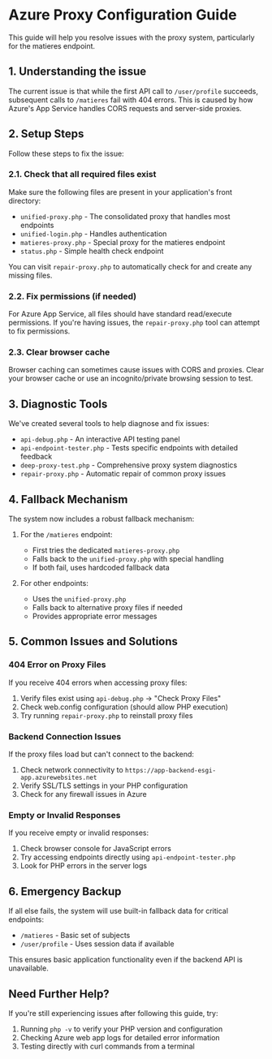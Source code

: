 # Azure Proxy Configuration Guide

This guide will help you resolve issues with the proxy system, particularly for the matieres endpoint.

## 1. Understanding the issue

The current issue is that while the first API call to `/user/profile` succeeds, subsequent calls to `/matieres` fail with 404 errors. This is caused by how Azure's App Service handles CORS requests and server-side proxies.

## 2. Setup Steps

Follow these steps to fix the issue:

### 2.1. Check that all required files exist

Make sure the following files are present in your application's front directory:

- `unified-proxy.php` - The consolidated proxy that handles most endpoints
- `unified-login.php` - Handles authentication
- `matieres-proxy.php` - Special proxy for the matieres endpoint
- `status.php` - Simple health check endpoint

You can visit `repair-proxy.php` to automatically check for and create any missing files.

### 2.2. Fix permissions (if needed)

For Azure App Service, all files should have standard read/execute permissions. If you're having issues, the `repair-proxy.php` tool can attempt to fix permissions.

### 2.3. Clear browser cache

Browser caching can sometimes cause issues with CORS and proxies. Clear your browser cache or use an incognito/private browsing session to test.

## 3. Diagnostic Tools

We've created several tools to help diagnose and fix issues:

- `api-debug.php` - An interactive API testing panel
- `api-endpoint-tester.php` - Tests specific endpoints with detailed feedback
- `deep-proxy-test.php` - Comprehensive proxy system diagnostics
- `repair-proxy.php` - Automatic repair of common proxy issues

## 4. Fallback Mechanism

The system now includes a robust fallback mechanism:

1. For the `/matieres` endpoint:

      - First tries the dedicated `matieres-proxy.php`
      - Falls back to the `unified-proxy.php` with special handling
      - If both fail, uses hardcoded fallback data

2. For other endpoints:
      - Uses the `unified-proxy.php`
      - Falls back to alternative proxy files if needed
      - Provides appropriate error messages

## 5. Common Issues and Solutions

### 404 Error on Proxy Files

If you receive 404 errors when accessing proxy files:

1. Verify files exist using `api-debug.php` -> "Check Proxy Files"
2. Check web.config configuration (should allow PHP execution)
3. Try running `repair-proxy.php` to reinstall proxy files

### Backend Connection Issues

If the proxy files load but can't connect to the backend:

1. Check network connectivity to `https://app-backend-esgi-app.azurewebsites.net`
2. Verify SSL/TLS settings in your PHP configuration
3. Check for any firewall issues in Azure

### Empty or Invalid Responses

If you receive empty or invalid responses:

1. Check browser console for JavaScript errors
2. Try accessing endpoints directly using `api-endpoint-tester.php`
3. Look for PHP errors in the server logs

## 6. Emergency Backup

If all else fails, the system will use built-in fallback data for critical endpoints:

- `/matieres` - Basic set of subjects
- `/user/profile` - Uses session data if available

This ensures basic application functionality even if the backend API is unavailable.

## Need Further Help?

If you're still experiencing issues after following this guide, try:

1. Running `php -v` to verify your PHP version and configuration
2. Checking Azure web app logs for detailed error information
3. Testing directly with curl commands from a terminal
